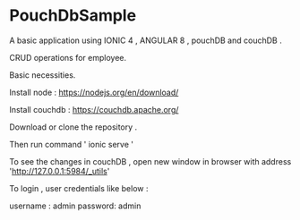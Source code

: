 # PouchDbSample

A basic application using IONIC 4 , ANGULAR 8 , pouchDB and couchDB . 

CRUD operations for employee.

Basic necessities.

Install node : https://nodejs.org/en/download/

Install couchdb : https://couchdb.apache.org/

Download or clone the repository .

Then run command  ' ionic serve '

To see the changes in couchDB , open new window in browser with address  'http://127.0.0.1:5984/_utils'

To login , user credentials like below :

username : admin
password: admin


